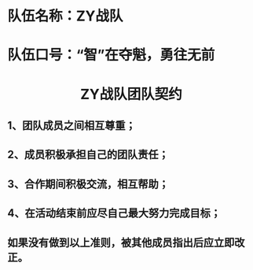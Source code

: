 # 队伍名称：ZY战队

# 队伍口号：“智”在夺魁，勇往无前

# <center>ZY战队团队契约</center>
## 1、团队成员之间相互尊重；
## 2、成员积极承担自己的团队责任；
## 3、合作期间积极交流，相互帮助；
## 4、在活动结束前应尽自己最大努力完成目标；
## 如果没有做到以上准则，被其他成员指出后应立即改正。